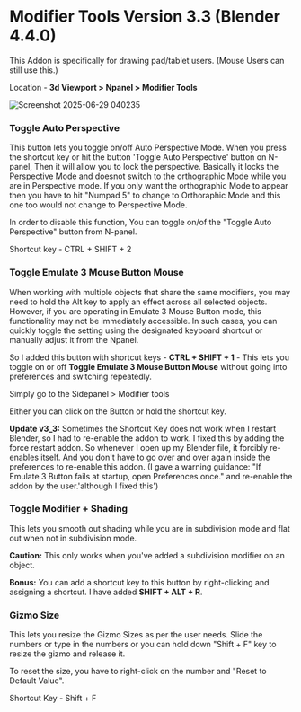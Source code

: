 # Modifier Tools Version 3.3 (Blender 4.4.0)
This Addon is specifically for drawing pad/tablet users. (Mouse Users can still use this.)

Location - **3d Viewport > Npanel > Modifier Tools**

![Screenshot 2025-06-29 040235](https://github.com/user-attachments/assets/0d0bb6d2-6de8-4c91-8f98-3b9e0e008b2f)


### Toggle Auto Perspective
This button lets you toggle on/off Auto Perspective Mode.
When you press the shortcut key or hit the button 'Toggle Auto Perspective' button on N-panel, Then it will allow you to lock the perspective.
Basically it locks the Perspective Mode and doesnot switch to the orthographic Mode while you are in Perspective mode. If you only want the orthographic Mode to appear then you have to hit "Numpad 5" to change to Orthoraphic Mode and this one too would not change to Perspective Mode.

In order to disable this function, You can toggle on/of the "Toggle Auto Perspective" button from N-panel. 

Shortcut key - CTRL + SHIFT + 2

### Toggle Emulate 3 Mouse Button Mouse
When working with multiple objects that share the same modifiers, you may need to hold the Alt key to apply an effect across all selected objects. However, if you are operating in Emulate 3 Mouse Button mode, this functionality may not be immediately accessible. In such cases, you can quickly toggle the setting using the designated keyboard shortcut or manually adjust it from the  Npanel.

So I added this button with shortcut keys -  **CTRL + SHIFT + 1** - 
This lets you toggle on or off **Toggle Emulate 3 Mouse Button Mouse** without going into preferences and switching repeatedly.

Simply go to the Sidepanel > Modifier tools

Either you can click on the Button or hold the shortcut key.

**Update v3_3:** Sometimes the Shortcut Key does not work when I restart Blender, so I had to re-enable the addon to work.
I fixed this by adding the force restart addon. So whenever I open up my Blender file, it forcibly re-enables itself. And you don't have to go over and over again inside the preferences to re-enable this addon. (I gave a warning guidance: "If Emulate 3 Button fails at startup, open Preferences once." and re-enable the addon by the user.'although I fixed this') 

### Toggle Modifier + Shading
This lets you smooth out shading while you are in subdivision mode and flat out when not in subdivision mode.

**Caution:** This only works when you've added a subdivision modifier on an object.

**Bonus:** You can add a shortcut key to this button by right-clicking and assigning a shortcut. I have added **SHIFT + ALT + R**.



### Gizmo Size
This lets you resize the Gizmo Sizes as per the user needs.
Slide the numbers or type in the numbers or you can hold down "Shift + F" key to resize the gizmo and release it.

To reset the size, you have to right-click on the number and "Reset to Default Value".

Shortcut Key - Shift + F



 
